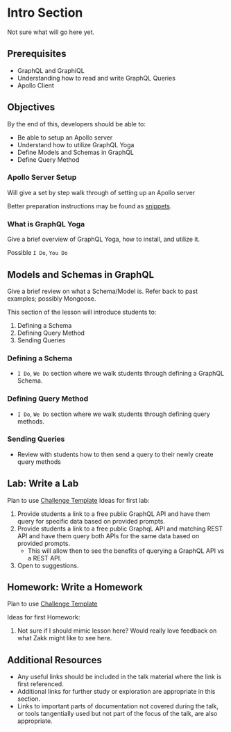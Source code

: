 # Intro Section
Not sure what will go here yet.


## Prerequisites
* GraphQL and GraphiQL
* Understanding how to read and write GraphQL Queries
* Apollo Client

## Objectives

By the end of this, developers should be able to:
* Be able to setup an Apollo server
* Understand how to utilize GraphQL Yoga
* Define Models and Schemas in GraphQL
* Define Query Method

### Apollo Server Setup

Will give a set by step walk through of setting up an Apollo server

Better preparation instructions may be found as
[snippets](https://github.com/ga-wdi-boston/instructors/tree/master/snippets).


### What is GraphQL Yoga
Give a brief overview of GraphQL Yoga, how to install, and utilize it.

Possible `I Do`, `You Do`


## Models and Schemas in GraphQL
Give a brief review on what a Schema/Model is. Refer back to past examples; possibly Mongoose.

This section of the lesson will introduce students to:
1. Defining a Schema
2. Defining Query Method
3. Sending Queries

### Defining a Schema
* `I Do`, `We Do` section where we walk students through defining a GraphQL Schema.

### Defining Query Method
* `I Do`, `We Do` section where we walk students through defining query methods.

### Sending Queries
* Review with students how to then send a query to their newly create query methods

## Lab: Write a Lab
Plan to use [Challenge Template](https://git.generalassemb.ly/wdi-dc-instructors/homework-template)
Ideas for first lab:
  1. Provide students a link to a free public GraphQL API and have them query for specific data based on provided prompts.
  2. Provide students a link to a free public GraphqL API and matching REST API and have them query both APIs for the same data based on provided prompts.
      * This will allow then to see the benefits of querying a GraphQL API vs a REST API.
  3. Open to suggestions.

## Homework: Write a Homework
Plan to use [Challenge Template](https://git.generalassemb.ly/wdi-dc-instructors/homework-template)

Ideas for first Homework:
1. Not sure if I should mimic lesson here? Would really love feedback on what Zakk might like to see here.

## Additional Resources

- Any useful links should be included in the talk material where the link is first referenced.
- Additional links for further study or exploration are appropriate in this section.
- Links to important parts of documentation not covered during the talk, or tools tangentially used but not part of the focus of the talk, are also appropriate.

